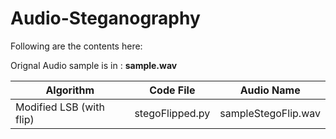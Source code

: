 # Audio-Steganography

Following are the contents here:

Orignal Audio sample is in : **sample.wav** 

Algorithm | Code File | Audio Name
------------ | ------------- | ------------- 
Modified LSB (with flip) | stegoFlipped.py | sampleStegoFlip.wav
